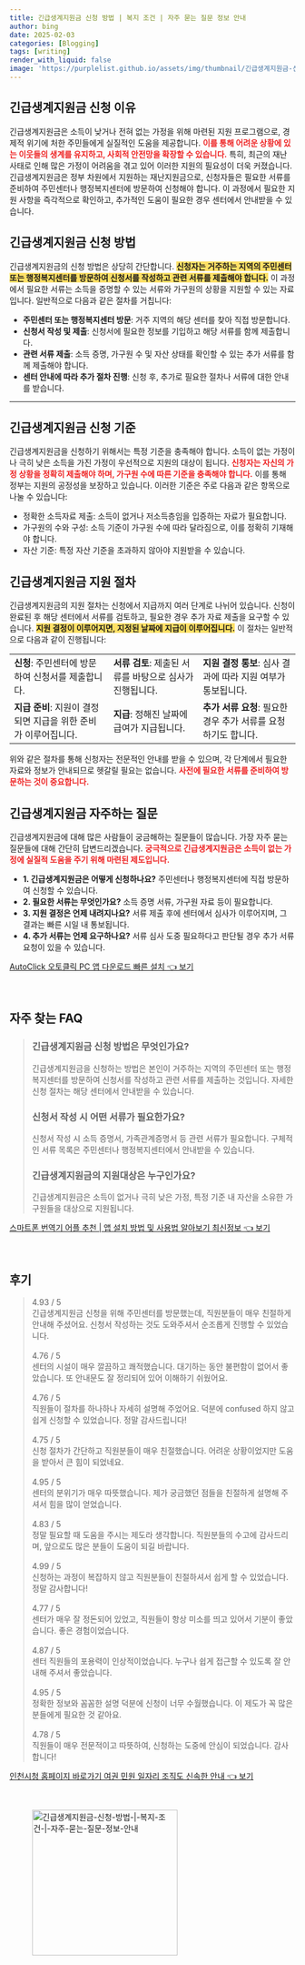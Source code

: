 ```yaml
---
title: 긴급생계지원금 신청 방법 | 복지 조건 | 자주 묻는 질문 정보 안내
author: bing
date: 2025-02-03
categories: [Blogging]
tags: [writing]
render_with_liquid: false
image: 'https://purplelist.github.io/assets/img/thumbnail/긴급생계지원금-신청-방법-|-복지-조건-|-자주-묻는-질문-정보-안내.webp'
---
```



<h2 id='긴급생계지원금_신청이유'>긴급생계지원금 신청 이유</h2>

<p>긴급생계지원금은 소득이 낮거나 전혀 없는 가정을 위해 마련된 지원 프로그램으로, 경제적 위기에 처한 주민들에게 실질적인 도움을 제공합니다. <b><span style="color: #ee2323;">이를 통해 어려운 상황에 있는 이웃들의 생계를 유지하고, 사회적 안전망을 확장할 수 있습니다.</span></b> 특히, 최근의 재난 사태로 인해 많은 가정이 어려움을 겪고 있어 이러한 지원의 필요성이 더욱 커졌습니다. 긴급생계지원금은 정부 차원에서 지원하는 재난지원금으로, 신청자들은 필요한 서류를 준비하여 주민센터나 행정복지센터에 방문하여 신청해야 합니다. 이 과정에서 필요한 지원 사항을 즉각적으로 확인하고, 추가적인 도움이 필요한 경우 센터에서 안내받을 수 있습니다.</p>

<h2 id='긴급생계지원금_신청방법'>긴급생계지원금 신청 방법</h2>

<p>긴급생계지원금의 신청 방법은 상당히 간단합니다. <b><span style="background-color: #ffe066;">신청자는 거주하는 지역의 주민센터 또는 행정복지센터를 방문하여 신청서를 작성하고 관련 서류를 제출해야 합니다.</span></b> 이 과정에서 필요한 서류는 소득을 증명할 수 있는 서류와 가구원의 상황을 지원할 수 있는 자료입니다. 일반적으로 다음과 같은 절차를 거칩니다:</p>

<ul>
    <li><b>주민센터 또는 행정복지센터 방문</b>: 거주 지역의 해당 센터를 찾아 직접 방문합니다.</li>
    <li><b>신청서 작성 및 제출</b>: 신청서에 필요한 정보를 기입하고 해당 서류를 함께 제출합니다.</li>
    <li><b>관련 서류 제출</b>: 소득 증명, 가구원 수 및 자산 상태를 확인할 수 있는 추가 서류를 함께 제출해야 합니다.</li>
    <li><b>센터 안내에 따라 추가 절차 진행</b>: 신청 후, 추가로 필요한 절차나 서류에 대한 안내를 받습니다.</li>
</ul>

<hr />

<h2 id='긴급생계지원금_신청기준'>긴급생계지원금 신청 기준</h2>

<p>긴급생계지원금을 신청하기 위해서는 특정 기준을 충족해야 합니다. 소득이 없는 가정이나 극히 낮은 소득을 가진 가정이 우선적으로 지원의 대상이 됩니다. <b><span style="color: #ee2323;">신청자는 자신의 가정 상황을 정확히 제출해야 하며, 가구원 수에 따른 기준을 충족해야 합니다.</span></b> 이를 통해 정부는 지원의 공정성을 보장하고 있습니다. 이러한 기준은 주로 다음과 같은 항목으로 나눌 수 있습니다:</p>

<ul>
    <li>정확한 소득자료 제출: 소득이 없거나 저소득층임을 입증하는 자료가 필요합니다.</li>
    <li>가구원의 수와 구성: 소득 기준이 가구원 수에 따라 달라짐으로, 이를 정확히 기재해야 합니다.</li>
    <li>자산 기준: 특정 자산 기준을 초과하지 않아야 지원받을 수 있습니다.</li>
</ul>

<h2 id='긴급생계지원금_지원절차'>긴급생계지원금 지원 절차</h2>

<p>긴급생계지원금의 지원 절차는 신청에서 지급까지 여러 단계로 나뉘어 있습니다. 신청이 완료된 후 해당 센터에서 서류를 검토하고, 필요한 경우 추가 자료 제출을 요구할 수 있습니다. <b><span style="background-color: #ffe066;">지원 결정이 이루어지면, 지정된 날짜에 지급이 이루어집니다.</span></b> 이 절차는 일반적으로 다음과 같이 진행됩니다:</p>

<table>
    <tr>
        <td><b>신청</b>: 주민센터에 방문하여 신청서를 제출합니다.</td>
        <td><b>서류 검토</b>: 제출된 서류를 바탕으로 심사가 진행됩니다.</td>
        <td><b>지원 결정 통보</b>: 심사 결과에 따라 지원 여부가 통보됩니다.</td>
    </tr>
    <tr>
        <td><b>지급 준비</b>: 지원이 결정되면 지급을 위한 준비가 이루어집니다.</td>
        <td><b>지급</b>: 정해진 날짜에 급여가 지급됩니다.</td>
        <td><b>추가 서류 요청</b>: 필요한 경우 추가 서류를 요청하기도 합니다.</td>
    </tr>
</table>

<p>위와 같은 절차를 통해 신청자는 전문적인 안내를 받을 수 있으며, 각 단계에서 필요한 자료와 정보가 안내되므로 헷갈릴 필요는 없습니다. <b><span style="color: #ee2323;">사전에 필요한 서류를 준비하여 방문하는 것이 중요합니다.</span></b></p>

<h2 id='긴급생계지원금_자주하는질문'>긴급생계지원금 자주하는 질문</h2>

<p>긴급생계지원금에 대해 많은 사람들이 궁금해하는 질문들이 많습니다. 가장 자주 묻는 질문들에 대해 간단히 답변드리겠습니다. <b><span style="color: #ee2323;">궁극적으로 긴급생계지원금은 소득이 없는 가정에 실질적 도움을 주기 위해 마련된 제도입니다.</span></b></p>

<ul>
    <li><b>1. 긴급생계지원금은 어떻게 신청하나요?</b> 주민센터나 행정복지센터에 직접 방문하여 신청할 수 있습니다.</li>
    <li><b>2. 필요한 서류는 무엇인가요?</b> 소득 증명 서류, 가구원 자료 등이 필요합니다.</li>
    <li><b>3. 지원 결정은 언제 내려지나요?</b> 서류 제출 후에 센터에서 심사가 이루어지며, 그 결과는 빠른 시일 내 통보됩니다.</li>
    <li><b>4. 추가 서류는 언제 요구하나요?</b> 서류 심사 도중 필요하다고 판단될 경우 추가 서류 요청이 있을 수 있습니다.</li>
</ul>


<p><a class="click-button" title="AutoClick 오토클릭 PC 앱 다운로드 빠른 설치" href="https://purplelist.github.io/posts/AutoClick-%EC%98%A4%ED%86%A0%ED%81%B4%EB%A6%AD-PC-%EC%95%B1-%EB%8B%A4%EC%9A%B4%EB%A1%9C%EB%93%9C-%EB%B9%A0%EB%A5%B8-%EC%84%A4%EC%B9%98/" rel="dofollow">AutoClick 오토클릭 PC 앱 다운로드 빠른 설치 👈 보기</a></p><br>
<h2 id='자주_찾는_FAQ'>자주 찾는 FAQ</h2>
<div itemscope="" itemtype="https://schema.org/FAQPage"> 
<blockquote> 
<div itemscope="" itemprop="mainEntity" itemtype="https://schema.org/Question"> 
<h3 itemprop="name">긴급생계지원금 신청 방법은 무엇인가요?</h3> 
<div itemscope="" itemprop="acceptedAnswer" itemtype="https://schema.org/Answer"> 
<span itemprop="text"> 
<p>긴급생계지원금을 신청하는 방법은 본인이 거주하는 지역의 주민센터 또는 행정복지센터를 방문하여 신청서를 작성하고 관련 서류를 제출하는 것입니다. 자세한 신청 절차는 해당 센터에서 안내받을 수 있습니다.</p> 
</span> 
</div> 
</div> 

<div itemscope="" itemprop="mainEntity" itemtype="https://schema.org/Question"> 
<h3 itemprop="name">신청서 작성 시 어떤 서류가 필요한가요?</h3> 
<div itemscope="" itemprop="acceptedAnswer" itemtype="https://schema.org/Answer"> 
<span itemprop="text"> 
<p>신청서 작성 시 소득 증명서, 가족관계증명서 등 관련 서류가 필요합니다. 구체적인 서류 목록은 주민센터나 행정복지센터에서 안내받을 수 있습니다.</p> 
</span> 
</div> 
</div> 

<div itemscope="" itemprop="mainEntity" itemtype="https://schema.org/Question"> 
<h3 itemprop="name">긴급생계지원금의 지원대상은 누구인가요?</h3> 
<div itemscope="" itemprop="acceptedAnswer" itemtype="https://schema.org/Answer"> 
<span itemprop="text"> 
<p>긴급생계지원금은 소득이 없거나 극히 낮은 가정, 특정 기준 내 자산을 소유한 가구원들을 대상으로 지원됩니다.</p> 
</span> 
</div> 
</div> 
</blockquote> 
</div>
<p><a class="click-button" title="스마트폰 번역기 어플 추천 | 앱 설치 방법 및 사용법 알아보기 최신정보" href="https://purplelist.github.io/posts/%EC%8A%A4%EB%A7%88%ED%8A%B8%ED%8F%B0-%EB%B2%88%EC%97%AD%EA%B8%B0-%EC%96%B4%ED%94%8C-%EC%B6%94%EC%B2%9C-%EC%95%B1-%EC%84%A4%EC%B9%98-%EB%B0%A9%EB%B2%95-%EB%B0%8F-%EC%82%AC%EC%9A%A9%EB%B2%95-%EC%95%8C%EC%95%84%EB%B3%B4%EA%B8%B0-%EC%B5%9C%EC%8B%A0%EC%A0%95%EB%B3%B4/" rel="dofollow">스마트폰 번역기 어플 추천 | 앱 설치 방법 및 사용법 알아보기 최신정보 👈 보기</a></p><br>
<h2 id='후기'>후기</h2>
<div itemscope itemtype="https://schema.org/Product">
  <blockquote>
  <div itemprop="review" itemscope itemtype="https://schema.org/Review">
      <div itemprop="reviewRating" itemscope itemtype="https://schema.org/Rating"> <span itemprop="ratingValue">4.93</span> / <span itemprop="bestRating">5</span> </div>
      <span itemprop="reviewBody">긴급생계지원금 신청을 위해 주민센터를 방문했는데, 직원분들이 매우 친절하게 안내해 주셨어요. 신청서 작성하는 것도 도와주셔서 순조롭게 진행할 수 있었습니다.</span>
  </div>
  <br>
  <div itemprop="review" itemscope itemtype="https://schema.org/Review">
      <div itemprop="reviewRating" itemscope itemtype="https://schema.org/Rating"> <span itemprop="ratingValue">4.76</span> / <span itemprop="bestRating">5</span> </div>
      <span itemprop="reviewBody">센터의 시설이 매우 깔끔하고 쾌적했습니다. 대기하는 동안 불편함이 없어서 좋았습니다. 또 안내문도 잘 정리되어 있어 이해하기 쉬웠어요.</span>
  </div>
  <br>
  <div itemprop="review" itemscope itemtype="https://schema.org/Review">
      <div itemprop="reviewRating" itemscope itemtype="https://schema.org/Rating"> <span itemprop="ratingValue">4.76</span> / <span itemprop="bestRating">5</span> </div>
      <span itemprop="reviewBody">직원들이 절차를 하나하나 자세히 설명해 주었어요. 덕분에 confused 하지 않고 쉽게 신청할 수 있었습니다. 정말 감사드립니다!</span>
  </div>
  <br>
  <div itemprop="review" itemscope itemtype="https://schema.org/Review">
      <div itemprop="reviewRating" itemscope itemtype="https://schema.org/Rating"> <span itemprop="ratingValue">4.75</span> / <span itemprop="bestRating">5</span> </div>
      <span itemprop="reviewBody">신청 절차가 간단하고 직원분들이 매우 친절했습니다. 어려운 상황이었지만 도움을 받아서 큰 힘이 되었네요.</span>
  </div>
  <br>
  <div itemprop="review" itemscope itemtype="https://schema.org/Review">
      <div itemprop="reviewRating" itemscope itemtype="https://schema.org/Rating"> <span itemprop="ratingValue">4.95</span> / <span itemprop="bestRating">5</span> </div>
      <span itemprop="reviewBody">센터의 분위기가 매우 따뜻했습니다. 제가 궁금했던 점들을 친절하게 설명해 주셔서 힘을 많이 얻었습니다.</span>
  </div>
  <br>
  <div itemprop="review" itemscope itemtype="https://schema.org/Review">
      <div itemprop="reviewRating" itemscope itemtype="https://schema.org/Rating"> <span itemprop="ratingValue">4.83</span> / <span itemprop="bestRating">5</span> </div>
      <span itemprop="reviewBody">정말 필요할 때 도움을 주시는 제도라 생각합니다. 직원분들의 수고에 감사드리며, 앞으로도 많은 분들이 도움이 되길 바랍니다.</span>
  </div>
  <br>
  <div itemprop="review" itemscope itemtype="https://schema.org/Review">
      <div itemprop="reviewRating" itemscope itemtype="https://schema.org/Rating"> <span itemprop="ratingValue">4.99</span> / <span itemprop="bestRating">5</span> </div>
      <span itemprop="reviewBody">신청하는 과정이 복잡하지 않고 직원분들이 친절하셔서 쉽게 할 수 있었습니다. 정말 감사합니다!</span>
  </div>
  <br>
  <div itemprop="review" itemscope itemtype="https://schema.org/Review">
      <div itemprop="reviewRating" itemscope itemtype="https://schema.org/Rating"> <span itemprop="ratingValue">4.77</span> / <span itemprop="bestRating">5</span> </div>
      <span itemprop="reviewBody">센터가 매우 잘 정돈되어 있었고, 직원들이 항상 미소를 띄고 있어서 기분이 좋았습니다. 좋은 경험이었습니다.</span>
  </div>
  <br>
  <div itemprop="review" itemscope itemtype="https://schema.org/Review">
      <div itemprop="reviewRating" itemscope itemtype="https://schema.org/Rating"> <span itemprop="ratingValue">4.87</span> / <span itemprop="bestRating">5</span> </div>
      <span itemprop="reviewBody">센터 직원들의 포용력이 인상적이었습니다. 누구나 쉽게 접근할 수 있도록 잘 안내해 주셔서 좋았습니다.</span>
  </div>
  <br>
  <div itemprop="review" itemscope itemtype="https://schema.org/Review">
      <div itemprop="reviewRating" itemscope itemtype="https://schema.org/Rating"> <span itemprop="ratingValue">4.95</span> / <span itemprop="bestRating">5</span> </div>
      <span itemprop="reviewBody">정확한 정보와 꼼꼼한 설명 덕분에 신청이 너무 수월했습니다. 이 제도가 꼭 많은 분들에게 필요한 것 같아요.</span>
  </div>
  <br>
  <div itemprop="review" itemscope itemtype="https://schema.org/Review">
      <div itemprop="reviewRating" itemscope itemtype="https://schema.org/Rating"> <span itemprop="ratingValue">4.78</span> / <span itemprop="bestRating">5</span> </div>
      <span itemprop="reviewBody">직원들이 매우 전문적이고 따뜻하여, 신청하는 도중에 안심이 되었습니다. 감사합니다!</span>
  </div>
  </blockquote>
</div>
<p><a class="click-button" title="인천시청 홈페이지 바로가기 여권 민원 일자리 조직도 신속한 안내" href="https://purplelist.github.io/posts/%EC%9D%B8%EC%B2%9C%EC%8B%9C%EC%B2%AD-%ED%99%88%ED%8E%98%EC%9D%B4%EC%A7%80-%EB%B0%94%EB%A1%9C%EA%B0%80%EA%B8%B0-%EC%97%AC%EA%B6%8C-%EB%AF%BC%EC%9B%90-%EC%9D%BC%EC%9E%90%EB%A6%AC-%EC%A1%B0%EC%A7%81%EB%8F%84-%EC%8B%A0%EC%86%8D%ED%95%9C-%EC%95%88%EB%82%B4/" rel="dofollow">인천시청 홈페이지 바로가기 여권 민원 일자리 조직도 신속한 안내 👈 보기</a></p><br>
<figure class="image"><img src="https://purplelist.github.io/assets/img/thumbnail/긴급생계지원금-신청-방법-|-복지-조건-|-자주-묻는-질문-정보-안내.webp" alt="긴급생계지원금-신청-방법-|-복지-조건-|-자주-묻는-질문-정보-안내" width="256" height="256"></figure>